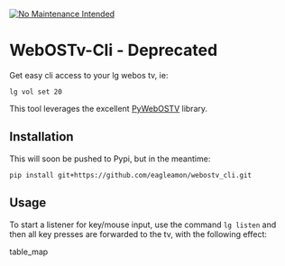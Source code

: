 [![No Maintenance Intended](http://unmaintained.tech/badge.svg)](http://unmaintained.tech/)

# WebOSTv-Cli - Deprecated

Get easy cli access to your lg webos tv, ie:

`lg vol set 20`

This tool leverages the excellent [PyWebOSTV](https://github.com/supersaiyanmode/PyWebOSTV) library.

## Installation

This will soon be pushed to Pypi, but in the meantime:

```pip install git+https://github.com/eagleamon/webostv_cli.git```

## Usage

To start a listener for key/mouse input, use the command
`lg listen`
and then all key presses are forwarded to the tv, with the following effect:

table_map
